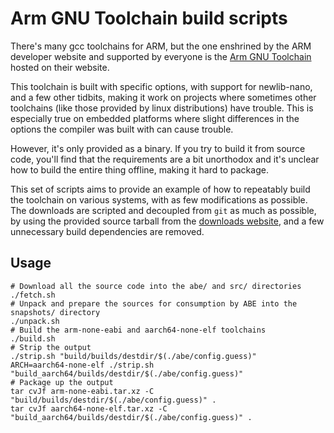 Arm GNU Toolchain build scripts
===============================

There's many gcc toolchains for ARM, but the one enshrined by the ARM developer website and supported by everyone is the [Arm GNU Toolchain](https://developer.arm.com/Tools%20and%20Software/GNU%20Toolchain) hosted on their website.

This toolchain is built with specific options, with support for newlib-nano, and a few other tidbits, making it work on projects where sometimes other toolchains (like those provided by linux distributions) have trouble. This is especially true on embedded platforms where slight differences in the options the compiler was built with can cause trouble.

However, it's only provided as a binary. If you try to build it from source code, you'll find that the requirements are a bit unorthodox and it's unclear how to build the entire thing offline, making it hard to package.

This set of scripts aims to provide an example of how to repeatably build the toolchain on various systems, with as few modifications as possible. The downloads are scripted and decoupled from `git` as much as possible, by using the provided source tarball from the [downloads website](https://developer.arm.com/downloads/-/arm-gnu-toolchain-downloads), and a few unnecessary build dependencies are removed.

Usage
-----

```
# Download all the source code into the abe/ and src/ directories
./fetch.sh
# Unpack and prepare the sources for consumption by ABE into the snapshots/ directory
./unpack.sh
# Build the arm-none-eabi and aarch64-none-elf toolchains
./build.sh
# Strip the output
./strip.sh "build/builds/destdir/$(./abe/config.guess)"
ARCH=aarch64-none-elf ./strip.sh "build_aarch64/builds/destdir/$(./abe/config.guess)"
# Package up the output
tar cvJf arm-none-eabi.tar.xz -C "build/builds/destdir/$(./abe/config.guess)" .
tar cvJf aarch64-none-elf.tar.xz -C "build_aarch64/builds/destdir/$(./abe/config.guess)" .
```
